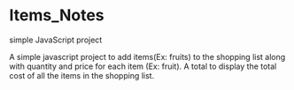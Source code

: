 # Items_Notes
 simple JavaScript project

A simple javascript project to add items(Ex: fruits)  to the shopping list along with quantity and price for each item (Ex: fruit).
A total to display the total cost of all the items in the shopping list. 
